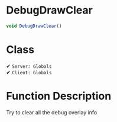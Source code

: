 # DebugDrawClear
```js	
void DebugDrawClear()
```
# Class
✔ `Server: Globals`  
✔ `Client: Globals`  

# Function Description
Try to clear all the debug overlay info
